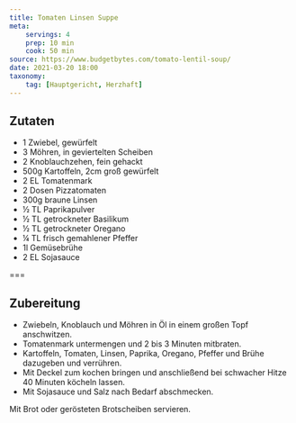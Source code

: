 ```yaml
---
title: Tomaten Linsen Suppe
meta:
    servings: 4
    prep: 10 min
    cook: 50 min
source: https://www.budgetbytes.com/tomato-lentil-soup/
date: 2021-03-20 18:00
taxonomy:
    tag: [Hauptgericht, Herzhaft]
---
```

## Zutaten

* 1 Zwiebel, gewürfelt
* 3 Möhren, in geviertelten Scheiben
* 2 Knoblauchzehen, fein gehackt
* 500g Kartoffeln, 2cm groß gewürfelt
* 2 EL Tomatenmark
* 2 Dosen Pizzatomaten
* 300g braune Linsen
* ½ TL Paprikapulver
* ½ TL getrockneter Basilikum
* ½ TL getrockneter Oregano
* ¼ TL frisch gemahlener Pfeffer
* 1l Gemüsebrühe
* 2 EL Sojasauce

===

## Zubereitung

* Zwiebeln, Knoblauch und Möhren in Öl in einem großen Topf anschwitzen.
* Tomatenmark untermengen und 2 bis 3 Minuten mitbraten.
* Kartoffeln, Tomaten, Linsen, Paprika, Oregano, Pfeffer und Brühe dazugeben und verrühren.
* Mit Deckel zum kochen bringen und anschließend bei schwacher Hitze 40 Minuten köcheln lassen.
* Mit Sojasauce und Salz nach Bedarf abschmecken.

Mit Brot oder gerösteten Brotscheiben servieren.